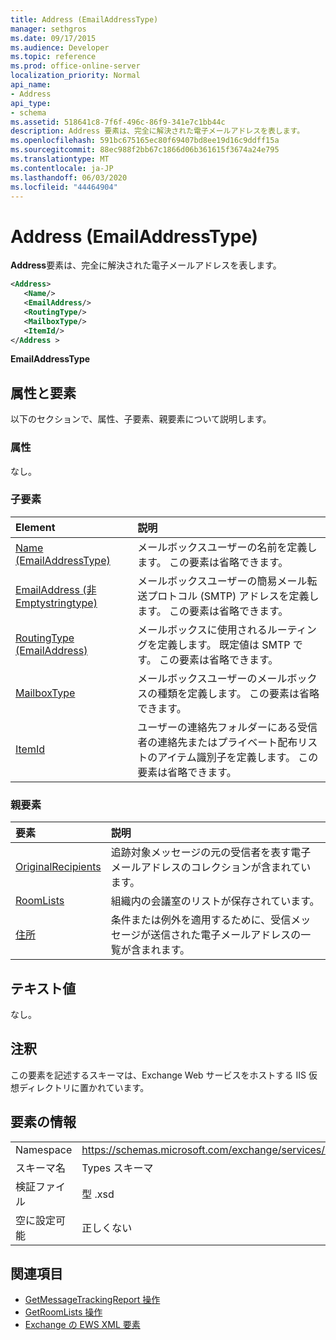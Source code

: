 ```yaml
---
title: Address (EmailAddressType)
manager: sethgros
ms.date: 09/17/2015
ms.audience: Developer
ms.topic: reference
ms.prod: office-online-server
localization_priority: Normal
api_name:
- Address
api_type:
- schema
ms.assetid: 518641c8-7f6f-496c-86f9-341e7c1bb44c
description: Address 要素は、完全に解決された電子メールアドレスを表します。
ms.openlocfilehash: 591bc675165ec80f69407bd8ee19d16c9ddff15a
ms.sourcegitcommit: 88ec988f2bb67c1866d06b361615f3674a24e795
ms.translationtype: MT
ms.contentlocale: ja-JP
ms.lasthandoff: 06/03/2020
ms.locfileid: "44464904"
---
```

# <a name="address-emailaddresstype"></a>Address (EmailAddressType)

**Address**要素は、完全に解決された電子メールアドレスを表します。 
  
```XML
<Address>
   <Name/>
   <EmailAddress/>
   <RoutingType/>
   <MailboxType/>
   <ItemId/>
</Address >
```

 **EmailAddressType**
## <a name="attributes-and-elements"></a>属性と要素

以下のセクションで、属性、子要素、親要素について説明します。
  
### <a name="attributes"></a>属性

なし。
  
### <a name="child-elements"></a>子要素

|**Element**|**説明**|
|:-----|:-----|
|[Name (EmailAddressType)](name-emailaddresstype.md) <br/> |メールボックスユーザーの名前を定義します。 この要素は省略できます。  <br/> |
|[EmailAddress (非 Emptystringtype)](emailaddress-nonemptystringtype.md) <br/> |メールボックスユーザーの簡易メール転送プロトコル (SMTP) アドレスを定義します。 この要素は省略できます。  <br/> |
|[RoutingType (EmailAddress)](routingtype-emailaddress.md) <br/> |メールボックスに使用されるルーティングを定義します。 既定値は SMTP です。 この要素は省略できます。  <br/> |
|[MailboxType](mailboxtype.md) <br/> |メールボックスユーザーのメールボックスの種類を定義します。 この要素は省略できます。  <br/> |
|[ItemId](itemid.md) <br/> |ユーザーの連絡先フォルダーにある受信者の連絡先またはプライベート配布リストのアイテム識別子を定義します。 この要素は省略できます。  <br/> |
   
### <a name="parent-elements"></a>親要素

|**要素**|**説明**|
|:-----|:-----|
|[OriginalRecipients](originalrecipients.md) <br/> |追跡対象メッセージの元の受信者を表す電子メールアドレスのコレクションが含まれています。  <br/> |
|[RoomLists](roomlists.md) <br/> |組織内の会議室のリストが保存されています。  <br/> |
|[住所](senttoaddresses.md) <br/> |条件または例外を適用するために、受信メッセージが送信された電子メールアドレスの一覧が含まれます。  <br/> |
   
## <a name="text-value"></a>テキスト値

なし。
  
## <a name="remarks"></a>注釈

この要素を記述するスキーマは、Exchange Web サービスをホストする IIS 仮想ディレクトリに置かれています。
  
## <a name="element-information"></a>要素の情報

|||
|:-----|:-----|
|Namespace  <br/> |https://schemas.microsoft.com/exchange/services/2006/types  <br/> |
|スキーマ名  <br/> |Types スキーマ  <br/> |
|検証ファイル  <br/> |型 .xsd  <br/> |
|空に設定可能  <br/> |正しくない  <br/> |
   
## <a name="see-also"></a>関連項目

- [GetMessageTrackingReport 操作](getmessagetrackingreport-operation.md) 
- [GetRoomLists 操作](getroomlists-operation.md)
- [Exchange の EWS XML 要素](ews-xml-elements-in-exchange.md)

